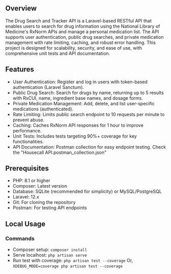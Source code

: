 ## Overview

The Drug Search and Tracker API is a Laravel-based RESTful API that enables users to search for drug information using the National Library of Medicine's RxNorm APIs and manage a personal medication list. The API supports user authentication, public drug searches, and private medication management with rate limiting, caching, and robust error handling. This project is designed for scalability, security, and ease of use, with comprehensive unit tests and API documentation.

## Features  
  
- User Authentication: Register and log in users with token-based authentication (Laravel Sanctum).
- Public Drug Search: Search for drugs by name, returning up to 5 results with RxCUI, name, ingredient base names, and dosage forms.
- Private Medication Management: Add, delete, and list user-specific medications (authenticated).
- Rate Limiting: Limits public search endpoint to 10 requests per minute to prevent abuse.
- Caching: Caches RxNorm API responses for 1 hour to improve performance.
- Unit Tests: Includes tests targeting 90%+ coverage for key functionalities.
- API Documentation: Postman collection for easy endpoint testing. Check the "Housecall API.postman_collection.json"
  
## Prerequisites  
  
- PHP: 8.1 or higher
- Composer: Latest version
- Database: SQLite (recommended for simplicity) or MySQL/PostgreSQL
- Laravel: 12.x
- Git: For cloning the repository
- Postman: For testing API endpoints

## Local Usage

### Commands
- Composer setup: `composer install`
- Serve localhost: `php artisan serve`
- Run test with coverage: `php artisan test --coverage` Or, `XDEBUG_MODE=coverage php artisan test --coverage`

